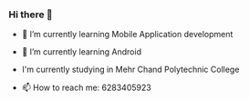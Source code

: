 ### Hi there 👋



- 🔭 I’m currently learning Mobile Application development
- 🌱 I’m currently learning Android
- I'm currently studying in Mehr Chand Polytechnic College


- 📫 How to reach me: 6283405923

